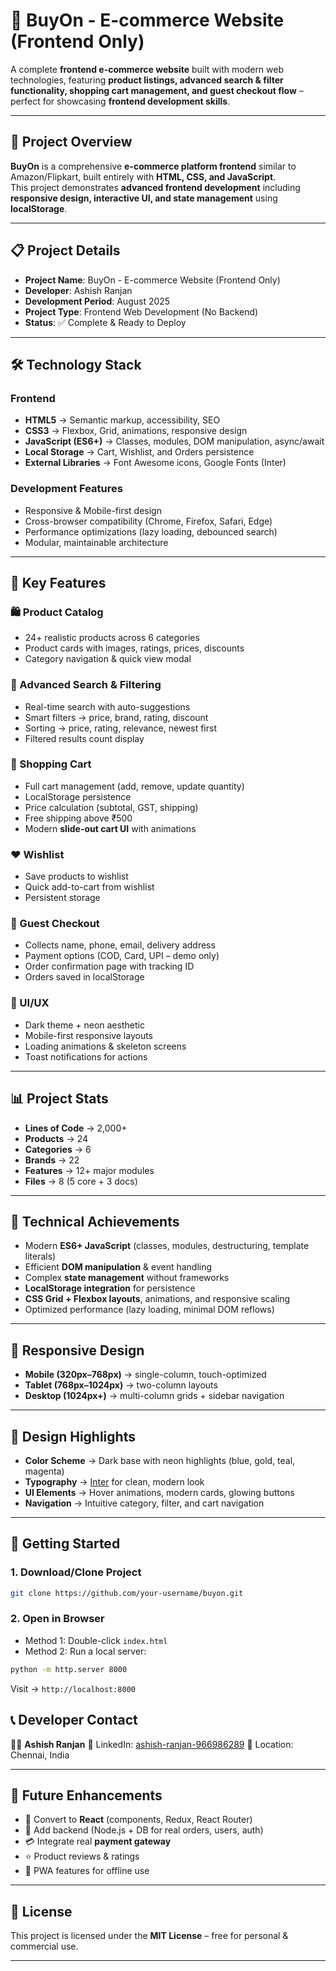 # 🛒 BuyOn - E-commerce Website (Frontend Only)

A complete **frontend e-commerce website** built with modern web technologies, featuring **product listings, advanced search & filter functionality, shopping cart management, and guest checkout flow** – perfect for showcasing **frontend development skills**.

---

## 🌟 Project Overview

**BuyOn** is a comprehensive **e-commerce platform frontend** similar to Amazon/Flipkart, built entirely with **HTML, CSS, and JavaScript**.  
This project demonstrates **advanced frontend development** including **responsive design, interactive UI, and state management** using **localStorage**.

---

## 📋 Project Details
- **Project Name**: BuyOn - E-commerce Website (Frontend Only)  
- **Developer**: Ashish Ranjan  
- **Development Period**: August 2025  
- **Project Type**: Frontend Web Development (No Backend)  
- **Status**: ✅ Complete & Ready to Deploy  

---

## 🛠️ Technology Stack

### Frontend
- **HTML5** → Semantic markup, accessibility, SEO  
- **CSS3** → Flexbox, Grid, animations, responsive design  
- **JavaScript (ES6+)** → Classes, modules, DOM manipulation, async/await  
- **Local Storage** → Cart, Wishlist, and Orders persistence  
- **External Libraries** → Font Awesome icons, Google Fonts (Inter)  

### Development Features
- Responsive & Mobile-first design  
- Cross-browser compatibility (Chrome, Firefox, Safari, Edge)  
- Performance optimizations (lazy loading, debounced search)  
- Modular, maintainable architecture  

---

## 🌟 Key Features

### 🛍️ Product Catalog
- 24+ realistic products across 6 categories  
- Product cards with images, ratings, prices, discounts  
- Category navigation & quick view modal  

### 🔎 Advanced Search & Filtering
- Real-time search with auto-suggestions  
- Smart filters → price, brand, rating, discount  
- Sorting → price, rating, relevance, newest first  
- Filtered results count display  

### 🛒 Shopping Cart
- Full cart management (add, remove, update quantity)  
- LocalStorage persistence  
- Price calculation (subtotal, GST, shipping)  
- Free shipping above ₹500  
- Modern **slide-out cart UI** with animations  

### ❤️ Wishlist
- Save products to wishlist  
- Quick add-to-cart from wishlist  
- Persistent storage  

### 🧾 Guest Checkout
- Collects name, phone, email, delivery address  
- Payment options (COD, Card, UPI – demo only)  
- Order confirmation page with tracking ID  
- Orders saved in localStorage  

### 🎨 UI/UX
- Dark theme + neon aesthetic  
- Mobile-first responsive layouts  
- Loading animations & skeleton screens  
- Toast notifications for actions  

---

## 📊 Project Stats
- **Lines of Code** → 2,000+  
- **Products** → 24  
- **Categories** → 6  
- **Brands** → 22  
- **Features** → 12+ major modules  
- **Files** → 8 (5 core + 3 docs)  

---

## 🎯 Technical Achievements
- Modern **ES6+ JavaScript** (classes, modules, destructuring, template literals)  
- Efficient **DOM manipulation** & event handling  
- Complex **state management** without frameworks  
- **LocalStorage integration** for persistence  
- **CSS Grid + Flexbox layouts**, animations, and responsive scaling  
- Optimized performance (lazy loading, minimal DOM reflows)  

---

## 📱 Responsive Design
- **Mobile (320px–768px)** → single-column, touch-optimized  
- **Tablet (768px–1024px)** → two-column layouts  
- **Desktop (1024px+)** → multi-column grids + sidebar navigation  

---

## 🎨 Design Highlights
- **Color Scheme** → Dark base with neon highlights (blue, gold, teal, magenta)  
- **Typography** → [Inter](https://fonts.google.com/specimen/Inter) for clean, modern look  
- **UI Elements** → Hover animations, modern cards, glowing buttons  
- **Navigation** → Intuitive category, filter, and cart navigation  

---

## 🚀 Getting Started

### 1. Download/Clone Project
```bash
git clone https://github.com/your-username/buyon.git
````

### 2. Open in Browser

* Method 1: Double-click `index.html`
* Method 2: Run a local server:

```bash
python -m http.server 8000
```

Visit → `http://localhost:8000`


## 📞 Developer Contact

👨‍💻 **Ashish Ranjan**
🔗 LinkedIn: [ashish-ranjan-966986289](https://www.linkedin.com/in/ashish-ranjan-966986289)
📍 Location: Chennai, India

---

## 🔮 Future Enhancements

* 🚀 Convert to **React** (components, Redux, React Router)
* 🔑 Add backend (Node.js + DB for real orders, users, auth)
* 💳 Integrate real **payment gateway**
* ⭐ Product reviews & ratings
* 📱 PWA features for offline use

---

## 📜 License

This project is licensed under the **MIT License** – free for personal & commercial use.

---


